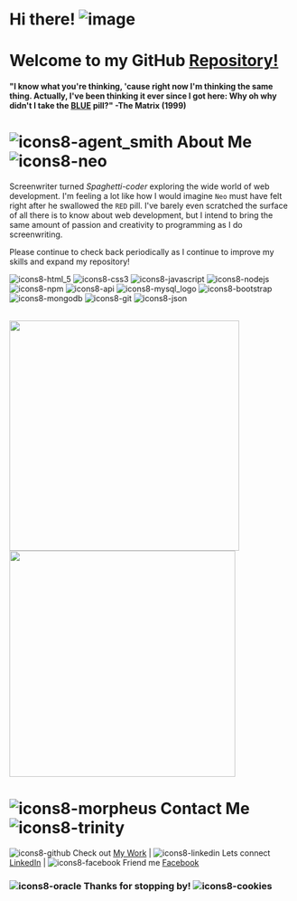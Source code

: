 # Hi there! ![image](https://user-images.githubusercontent.com/74195719/117839464-3ebf1900-b249-11eb-8ee9-8d2832d44e64.png)
# Welcome to my GitHub [Repository!](https://github.com/rdevans87?tab=repositories)


#### "I know what you're thinking, 'cause right now I'm thinking the same thing. Actually, I've been thinking it ever since I got here: Why oh why didn't I take the [BLUE](https://www.imdb.com/title/tt0133093/?ref_=ttqt_qt_tt) pill?" -The Matrix (1999) 


# ![icons8-agent_smith](https://user-images.githubusercontent.com/74195719/117968838-a2525080-b2f4-11eb-820d-3a714974d9e0.png) About Me ![icons8-neo](https://user-images.githubusercontent.com/74195719/117961754-78952b80-b2ec-11eb-89fa-ede9e752d529.png)                              

Screenwriter turned <i>Spaghetti-coder</i>  exploring the wide world of web development. I'm feeling a lot like how I would imagine `Neo` must have felt right after he swallowed the `RED` pill. I've barely even scratched the surface of all there is to know about web development, but I intend to bring the same amount of passion and creativity to programming as I do screenwriting. 

Please continue to check back periodically as I continue to improve my skills and expand my repository!


![icons8-html_5](https://user-images.githubusercontent.com/74195719/117992980-519b2180-b30d-11eb-8d6e-d64c5282a686.png) ![icons8-css3](https://user-images.githubusercontent.com/74195719/117993027-5d86e380-b30d-11eb-9d5d-2f085a38bfee.png) ![icons8-javascript](https://user-images.githubusercontent.com/74195719/117993202-83ac8380-b30d-11eb-9e5f-b08908652624.png) ![icons8-nodejs](https://user-images.githubusercontent.com/74195719/117993263-91620900-b30d-11eb-8a6a-d70e1dfd72b3.png) ![icons8-npm](https://user-images.githubusercontent.com/74195719/117993288-96bf5380-b30d-11eb-8e01-e57fc2930826.png) ![icons8-api](https://user-images.githubusercontent.com/74195719/117993454-c1a9a780-b30d-11eb-9b44-f6c2b23c083c.png) ![icons8-mysql_logo](https://user-images.githubusercontent.com/74195719/117993309-9c1c9e00-b30d-11eb-9aea-ca65e6240957.png) ![icons8-bootstrap](https://user-images.githubusercontent.com/74195719/117993600-e3a32a00-b30d-11eb-843c-17b61d1f9e1c.png) ![icons8-mongodb](https://user-images.githubusercontent.com/74195719/117993680-f0c01900-b30d-11eb-853d-5576b10e250f.png) ![icons8-git](https://user-images.githubusercontent.com/74195719/117993825-10574180-b30e-11eb-98ea-30743687f62c.png) ![icons8-json](https://user-images.githubusercontent.com/74195719/118023531-a2217780-b32b-11eb-90e3-00a8019a24ef.png)

<br>

<a href="https://github.com/rdevans87/github-readme-stats">
  <img align="center" src="https://github-readme-stats.vercel.app/api?username=rdevans87&show_icons=true&layout=compac&theme=cobalt" width="407px"  />
</a>

<a href="https://github.com/rdevans87/github-readme-stats">
  <img align="center" src="https://github-readme-stats.vercel.app/api/top-langs/?username=rdevans87&layout=compact&theme=tokyonight" width="400px"/>
</a>




# ![icons8-morpheus](https://user-images.githubusercontent.com/74195719/121128195-02a3b780-c7f9-11eb-87c4-5cebb87f4a5a.png) Contact Me ![icons8-trinity](https://user-images.githubusercontent.com/74195719/121128130-e30c8f00-c7f8-11eb-9b5e-9d13fc0001e7.png)



![icons8-github](https://user-images.githubusercontent.com/74195719/117971768-4c7fa780-b2f8-11eb-96ad-c8834896f091.png)
Check out [My Work](https://rdevans87.github.io/RyanEvans_ProfessionalPortfolio/) | ![icons8-linkedin](https://user-images.githubusercontent.com/74195719/117971147-7edcd500-b2f7-11eb-85c4-29e8daa6d86e.png) Lets connect [LinkedIn](https://www.linkedin.com/in/ryanevanscreative/) | ![icons8-facebook](https://user-images.githubusercontent.com/74195719/117971909-7638ce80-b2f8-11eb-8c49-ac386f85900a.png) Friend me [Facebook](https://www.facebook.com/ryan.evans.50115)



### ![icons8-oracle](https://user-images.githubusercontent.com/74195719/117966552-07f10d80-b2f2-11eb-888f-3b1d07052116.png) Thanks for stopping by! ![icons8-cookies](https://user-images.githubusercontent.com/74195719/118022600-85d10b00-b32a-11eb-9bd1-855e73d48f6e.png)

 
